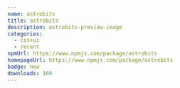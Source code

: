 ```yaml
---
name: astrobits
title: astrobits
description: astrobits-preview-image
categories:
  - css+ui
  - recent
npmUrl: https://www.npmjs.com/package/astrobits
homepageUrl: https://www.npmjs.com/package/astrobits
badge: new
downloads: 169
---
```

